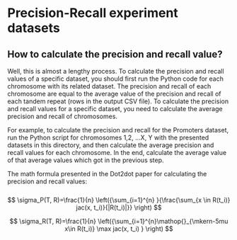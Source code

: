 # Precision-Recall experiment datasets
## How to calculate the precision and recall value?

Well, this is almost a lengthy process. To calculate the precision and recall values of a specific dataset, you should first run the Python code for each chromosome with its related dataset. The precision and recall of each chromosome are equal to the average value of the precision and recall of each tandem repeat (rows in the output CSV file). To calculate the precision and recall values for a specific dataset, you need to calculate the average precision and recall of chromosomes.

For example, to calculate the precision and recall for the Promoters dataset, run the Python script for chromosomes 1,2, ...X, Y with the presented datasets in this directory, and then calculate the average precision and recall values for each chromosome. In the end, calculate the average value of that average values which got in the previous step.

The math formula presented in the Dot2dot paper for calculating the precision and recall values:
<br><br>
$$
\sigma_P(T, R)=\frac{1}{n} \left({\sum_{i=1}^{n} }{\frac{\sum_{x \in R(t_i)} jac(x, t_i)}{|R(t_i)|}} \right)
$$

$$
\sigma_R(T, R)=\frac{1}{n} \left({\sum_{i=1}^{n}\mathop{}_{\mkern-5mu x\in R(t_i)} \max jac(x, t_i) } \right)
$$